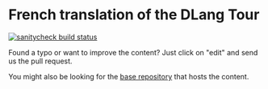 French translation of the DLang Tour
==============================================

[![sanitycheck build status](https://github.com/dlang-tour/french/actions/workflows/d.yml/badge.svg)](https://github.com/dlang-tour/french/actions/workflows/d.yml)

Found a typo or want to improve the content?
Just click on "edit" and send us the pull request.

You might also be looking for the [base repository](https://github.com/dlang-tour)
that hosts the content.
